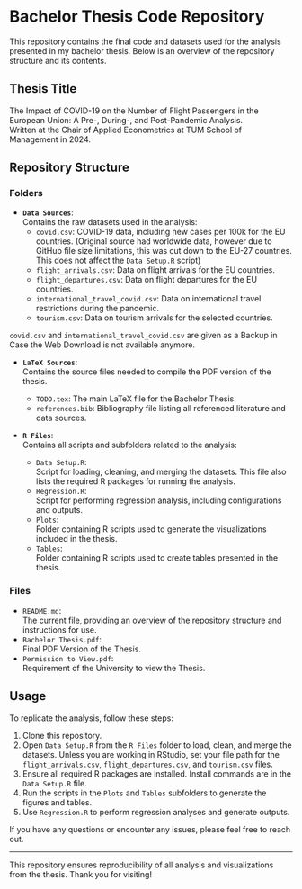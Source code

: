 # Bachelor Thesis Code Repository

This repository contains the final code and datasets used for the analysis presented in my bachelor thesis. Below is an overview of the repository structure and its contents.

## Thesis Title

The Impact of COVID-19 on the Number of Flight Passengers in the European Union: A Pre-, During-, and Post-Pandemic Analysis.  
Written at the Chair of Applied Econometrics at TUM School of Management in 2024.

## Repository Structure

### Folders
- **`Data Sources`**:  
  Contains the raw datasets used in the analysis:
  - `covid.csv`: 
    COVID-19 data, including new cases per 100k for the EU countries. (Original source had worldwide data, however due to GitHub file size limitations, this was cut down to the EU-27 countries. This does not affect the `Data Setup.R` script)
  - `flight_arrivals.csv`: 
    Data on flight arrivals for the EU countries.
  - `flight_departures.csv`: 
    Data on flight departures for the EU countries.
  - `international_travel_covid.csv`: 
    Data on international travel restrictions during the pandemic.
  - `tourism.csv`: 
    Data on tourism arrivals for the selected countries.

`covid.csv` and `international_travel_covid.csv` are given as a Backup in Case the Web Download is not available anymore.


- **`LaTeX Sources`**:  
  Contains the source files needed to compile the PDF version of the thesis.  
  - `TODO.tex`: 
    The main LaTeX file for the Bachelor Thesis.  
  - `references.bib`: 
    Bibliography file listing all referenced literature and data sources.

- **`R Files`**:  
  Contains all scripts and subfolders related to the analysis:
  - `Data Setup.R`:  
    Script for loading, cleaning, and merging the datasets. This file also lists the required R packages for running the analysis.
  - `Regression.R`:  
    Script for performing regression analysis, including configurations and outputs.
  - `Plots`:  
    Folder containing R scripts used to generate the visualizations included in the thesis.
  - `Tables`:  
    Folder containing R scripts used to create tables presented in the thesis.

### Files
- `README.md`:  
  The current file, providing an overview of the repository structure and instructions for use.
- `Bachelor Thesis.pdf`:  
  Final PDF Version of the Thesis.
- `Permission to View.pdf`:  
  Requirement of the University to view the Thesis.

## Usage
To replicate the analysis, follow these steps:
1. Clone this repository.
2. Open `Data Setup.R` from the `R Files` folder to load, clean, and merge the datasets. Unless you are working in RStudio, set your file path for the `flight_arrivals.csv`, `flight_departures.csv`, and `tourism.csv` files.
3. Ensure all required R packages are installed. Install commands are in the `Data Setup.R` file.
4. Run the scripts in the `Plots` and `Tables` subfolders to generate the figures and tables.
5. Use `Regression.R` to perform regression analyses and generate outputs.

If you have any questions or encounter any issues, please feel free to reach out.

---

This repository ensures reproducibility of all analysis and visualizations from the thesis. Thank you for visiting!
